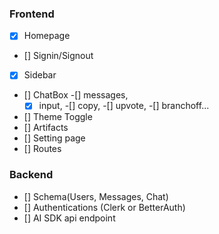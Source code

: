 ### Frontend
- [x] Homepage
- [] Signin/Signout
- [x] Sidebar
- [] ChatBox
  -[] messages, 
  -[x] input, 
  -[] copy, 
  -[] upvote, 
  -[] branchoff...
- [] Theme Toggle
- [] Artifacts
- [] Setting page
- [] Routes

### Backend
- [] Schema(Users, Messages, Chat)
- [] Authentications (Clerk or BetterAuth)
- [] AI SDK api endpoint